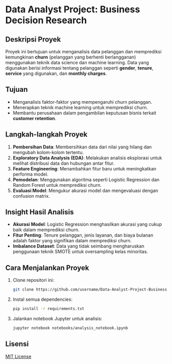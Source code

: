 # Data Analyst Project: Business Decision Research

## Deskripsi Proyek
Proyek ini bertujuan untuk menganalisis data pelanggan dan memprediksi kemungkinan **churn** (pelanggan yang berhenti berlangganan) menggunakan teknik data science dan machine learning. Data yang digunakan berisi informasi tentang pelanggan seperti **gender**, **tenure**, **service** yang digunakan, dan **monthly charges**.

## Tujuan
- Menganalisis faktor-faktor yang mempengaruhi churn pelanggan.
- Menerapkan teknik machine learning untuk memprediksi churn.
- Membantu perusahaan dalam pengambilan keputusan bisnis terkait **customer retention**.

## Langkah-langkah Proyek
1. **Pembersihan Data**: Membersihkan data dari nilai yang hilang dan mengubah kolom-kolom tertentu.
2. **Exploratory Data Analysis (EDA)**: Melakukan analisis eksplorasi untuk melihat distribusi data dan hubungan antar fitur.
3. **Feature Engineering**: Menambahkan fitur baru untuk meningkatkan performa model.
4. **Pemodelan**: Menggunakan algoritma seperti Logistic Regression dan Random Forest untuk memprediksi churn.
5. **Evaluasi Model**: Mengukur akurasi model dan mengevaluasi dengan confusion matrix.

## Insight Hasil Analisis
- **Akurasi Model**: Logistic Regression menghasilkan akurasi yang cukup baik dalam memprediksi churn.
- **Fitur Penting**: Tenure pelanggan, jenis layanan, dan biaya bulanan adalah faktor yang signifikan dalam memprediksi churn.
- **Imbalance Dataset**: Data yang tidak seimbang mengharuskan penggunaan teknik SMOTE untuk oversampling kelas minoritas.

## Cara Menjalankan Proyek
1. Clone repositori ini:
   ```bash
   git clone https://github.com/username/Data-Analyst-Project-Business-Decision-Research.git
   ```
2. Instal semua dependencies:
   ```bash
   pip install -r requirements.txt
   ```
3. Jalankan notebook Jupyter untuk analisis:
   ```bash
   jupyter notebook notebooks/analysis_notebook.ipynb
   ```

## Lisensi
[MIT License](LICENSE)
